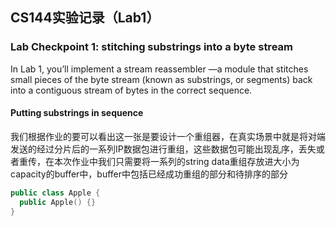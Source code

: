## **CS144实验记录（Lab1）**

### **Lab Checkpoint 1: stitching substrings into a byte stream**

In Lab 1, you’ll implement a stream reassembler —a module that stitches small pieces of the byte stream (known as substrings, or segments) back into a contiguous stream of bytes in the correct sequence.

#### **Putting substrings in sequence**

我们根据作业的要可以看出这一张是要设计一个重组器，在真实场景中就是将对端发送的经过分片后的一系列IP数据包进行重组，这些数据包可能出现乱序，丢失或者重传，在本次作业中我们只需要将一系列的string data重组存放进大小为capacity的buffer中，buffer中包括已经成功重组的部分和待排序的部分
```C++
public class Apple {
  public Apple() {}
}
```
